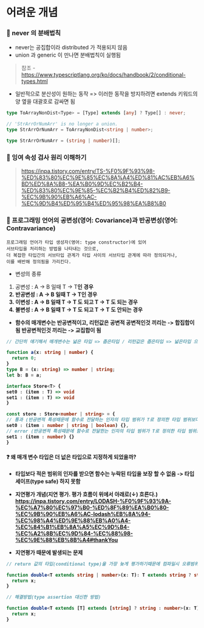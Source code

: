 # 어려운 개념

### 🚩 never 의 분배법칙

- never는 공집합이라 distributed 가 적용되지 않음
- union 과 generic 이 만나면 분배법칙이 실행됨

> 참조 - https://www.typescriptlang.org/ko/docs/handbook/2/conditional-types.html

- 일반적으로 분산성이 원하는 동작
  => 이러한 동작을 방지하려면 extends 키워드의 양 옆을 대괄호로 감싸면 됨

```ts
type ToArrayNonDist<Type> = [Type] extends [any] ? Type[] : never;

// 'StrArrOrNumArr' is no longer a union.
type StrArrOrNumArr = ToArrayNonDist<string | number>;

type StrArrOrNumArr = (string | number)[];
```

### 🚩 잉여 속성 검사 원리 이해하기

> https://inpa.tistory.com/entry/TS-%F0%9F%93%98-%ED%83%80%EC%9E%85%EC%8A%A4%ED%81%AC%EB%A6%BD%ED%8A%B8-%EA%B0%9D%EC%B2%B4-%ED%83%80%EC%9E%85-%EC%B2%B4%ED%82%B9-%EC%9B%90%EB%A6%AC-%EC%9D%B4%ED%95%B4%ED%95%98%EA%B8%B0

### 🚩 프로그래밍 언어의 공변성(영어: Covariance)과 반공변성(영어: Contravariance)

    프로그래밍 언어가 타입 생성자(영어: type constructor)에 있어
    서브타입을 처리하는 방법을 나타내는 것으로,
    더 복잡한 타입간의 서브타입 관계가 타입 사이의 서브타입 관계에 따라 정의되거나,
    이를 배반해 정의됨을 가리킨다.

- 변성의 종류

1. 공변성 : A -> B 일때 T<A> -> T<B>인 경우
2. 반공변성 : A -> B 일때 T<B> -> T<A>인 경우
3. 이변성 : A -> B 일때 T<A> -> T<B> 도 되고 T<B> -> T<A> 도 되는 경우
4. 불변성 : A -> B 일때 T<A> -> T<B> 도 되고 T<B> -> T<A> 도 안되는 경우

- 함수의 매개변수는 반공변적이고, 리턴값은 공변적
  공변적인것 끼리는 -> 합집합이 됨
  반공변적인것 끼리는 -> 교집합이 됨

```ts
// 간단히 얘기해서 매개변수는 넓은 타입 => 좁은타입 / 리턴값은 좁은타입 => 넓은타입 으로 할당이 가능하다

function a(x: string | number) {
  return 0;
}
type B = (x: string) => number | string;
let b: B = a;
```

```ts
interface Store<T> {
set0 : (item : T) => void
set1 : (item : T) => void
}

const store : Store<number | string> = {
// 통과 (반공변적 특성때문에 함수로 전달하는 인자의 타입 범위가 T로 정의한 타입 범위보다 넓으므로 컴파일 통과)
set0 : (item : number | string | boolean) {},
// error (반공변적 특성때문에 함수로 전달한는 인자의 타입 범위가 T로 정의한 타입 범위보다 좁으므로)
set1 : (item : number) {}
}
```

#### ❓ 왜 매개 변수 타입은 더 넚은 타입으로 지정하게 되었을까?

- 타입보다 적은 범위의 인자를 받으면 함수는 누락된 타입을 보장 할 수 없음 -> 타입 세이프(type safe) 하지 못함

* 지연평가 개념(지연 평가. 평가 흐름이 위에서 아래로(↓) 흐른다.)
  https://inpa.tistory.com/entry/LODASH-%F0%9F%93%9A-%EC%A7%80%EC%97%B0-%ED%8F%89%EA%B0%80-%EC%9B%90%EB%A6%AC-lodash%EB%8A%94-%EC%98%A4%ED%9E%88%EB%A0%A4-%EC%84%B1%EB%8A%A5%EC%9D%B4-%EC%A2%8B%EC%9D%84-%EC%88%98-%EC%9E%88%EB%8B%A4#thankYou

- 지연평가 때문에 발생되는 문제

```ts
// return 값의 타입(conditional type)을 가장 늦게 평가하기때문에 컴파일시 오류범위에 걸리게 된다.

function double<T extends string | number>(x: T): T extends string ? string : number {
  return x;
}

// 해결방법(type assertion 대신한 방법)

function double<T extends [T] extends [string] ? string : number>(x: T): [T] extends [string] ? string : number {
  return x;
}
```
